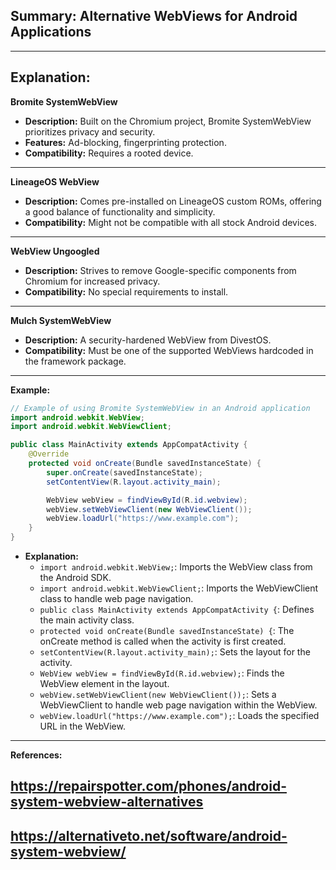 ## Summary: Alternative WebViews for Android Applications
---
**Explanation:**
---
**Bromite SystemWebView**
- **Description:** Built on the Chromium project, Bromite SystemWebView prioritizes privacy and security.
- **Features:** Ad-blocking, fingerprinting protection.
- **Compatibility:** Requires a rooted device.
---
**LineageOS WebView**
- **Description:** Comes pre-installed on LineageOS custom ROMs, offering a good balance of functionality and simplicity.
- **Compatibility:** Might not be compatible with all stock Android devices.
---
**WebView Ungoogled**
- **Description:** Strives to remove Google-specific components from Chromium for increased privacy.
- **Compatibility:** No special requirements to install.
---
**Mulch SystemWebView**
- **Description:** A security-hardened WebView from DivestOS.
- **Compatibility:** Must be one of the supported WebViews hardcoded in the framework package.
---
**Example:**
```java
// Example of using Bromite SystemWebView in an Android application
import android.webkit.WebView;
import android.webkit.WebViewClient;

public class MainActivity extends AppCompatActivity {
    @Override
    protected void onCreate(Bundle savedInstanceState) {
        super.onCreate(savedInstanceState);
        setContentView(R.layout.activity_main);

        WebView webView = findViewById(R.id.webview);
        webView.setWebViewClient(new WebViewClient());
        webView.loadUrl("https://www.example.com");
    }
}
```
- **Explanation:**
  - `import android.webkit.WebView;`: Imports the WebView class from the Android SDK.
  - `import android.webkit.WebViewClient;`: Imports the WebViewClient class to handle web page navigation.
  - `public class MainActivity extends AppCompatActivity {`: Defines the main activity class.
  - `protected void onCreate(Bundle savedInstanceState) {`: The onCreate method is called when the activity is first created.
  - `setContentView(R.layout.activity_main);`: Sets the layout for the activity.
  - `WebView webView = findViewById(R.id.webview);`: Finds the WebView element in the layout.
  - `webView.setWebViewClient(new WebViewClient());`: Sets a WebViewClient to handle web page navigation within the WebView.
  - `webView.loadUrl("https://www.example.com");`: Loads the specified URL in the WebView.
---
**References:**
## https://repairspotter.com/phones/android-system-webview-alternatives ##
## https://alternativeto.net/software/android-system-webview/ ##

